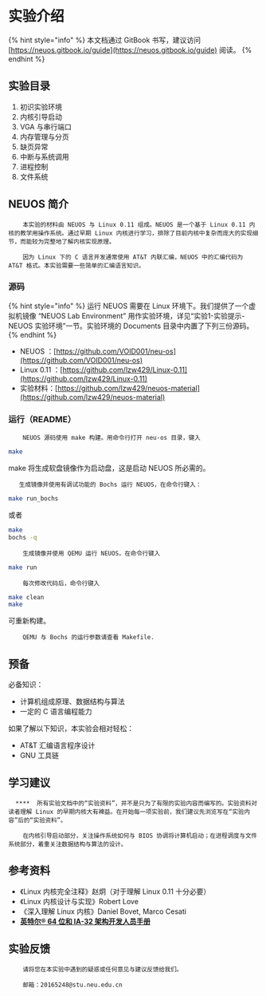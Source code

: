# 实验介绍

{% hint style="info" %}
本文档通过 GitBook 书写，建议访问 [https://neuos.gitbook.io/guide](https://neuos.gitbook.io/guide) 阅读。
{% endhint %}

## 实验目录

1. 初识实验环境
2. 内核引导启动
3. VGA 与串行端口
4. 内存管理与分页
5. 缺页异常
6. 中断与系统调用
7. 进程控制
8. 文件系统

## NEUOS 简介

        本实验的材料由 NEUOS 与 Linux 0.11 组成。NEUOS 是一个基于 Linux 0.11 内核的教学用操作系统。通过早期 Linux 内核进行学习，排除了目前内核中复杂而庞大的实现细节，而能较为完整地了解内核实现原理。

        因为 Linux 下的 C 语言开发通常使用 AT&T 内联汇编，NEUOS 中的汇编代码为 AT&T 格式。本实验需要一些简单的汇编语言知识。

### 源码

{% hint style="info" %}
运行 NEUOS 需要在 Linux 环境下。我们提供了一个虚拟机镜像 “NEUOS Lab Environment” 用作实验环境，详见“实验1-实验提示-NEUOS 实验环境”一节。实验环境的 Documents 目录中内置了下列三份源码。
{% endhint %}

* NEUOS ：[https://github.com/VOID001/neu-os](https://github.com/VOID001/neu-os)
* Linux 0.11 ：[https://github.com/lzw429/Linux-0.11](https://github.com/lzw429/Linux-0.11)
* 实验材料：[https://github.com/lzw429/neuos-material](https://github.com/lzw429/neuos-material)

### 运行（README）

        NEUOS 源码使用 make 构建。用命令行打开 neu-os 目录，键入

```bash
make
```

make 将生成软盘镜像作为启动盘，这是启动 NEUOS 所必需的。

       生成镜像并使用有调试功能的 Bochs 运行 NEUOS，在命令行键入：

```bash
make run_bochs
```

或者

```bash
make
bochs -q
```

        生成镜像并使用 QEMU 运行 NEUOS，在命令行键入

```bash
make run
```

        每次修改代码后，命令行键入

```bash
make clean
make
```

可重新构建。

        QEMU 与 Bochs 的运行参数请查看 Makefile.

## 预备

必备知识：

* 计算机组成原理、数据结构与算法
* 一定的 C 语言编程能力

如果了解以下知识，本实验会相对轻松：

* AT&T 汇编语言程序设计
* GNU 工具链

## 学习建议

      ****  所有实验文档中的“实验资料”，并不是只为了有限的实验内容而编写的。实验资料对读者理解 Linux 的早期内核大有裨益。在开始每一项实验前，我们建议先浏览写在“实验内容”后的“实验资料”。

        在内核引导启动部分，关注操作系统如何与 BIOS 协调将计算机启动；在进程调度与文件系统部分，着重关注数据结构与算法的设计。

## 参考资料

* 《Linux 内核完全注释》赵炯（对于理解 Linux 0.11 十分必要）
* 《Linux 内核设计与实现》Robert Love
* 《深入理解 Linux 内核》Daniel Bovet, Marco Cesati
* [**英特尔® 64 位和 IA-32 架构开发人员手册**](https://www.intel.cn/content/www/cn/zh/architecture-and-technology/64-ia-32-architectures-software-developer-manual-325462.html)

## 实验反馈

        请将您在本实验中遇到的疑惑或任何意见与建议反馈给我们。

        邮箱：20165248@stu.neu.edu.cn

